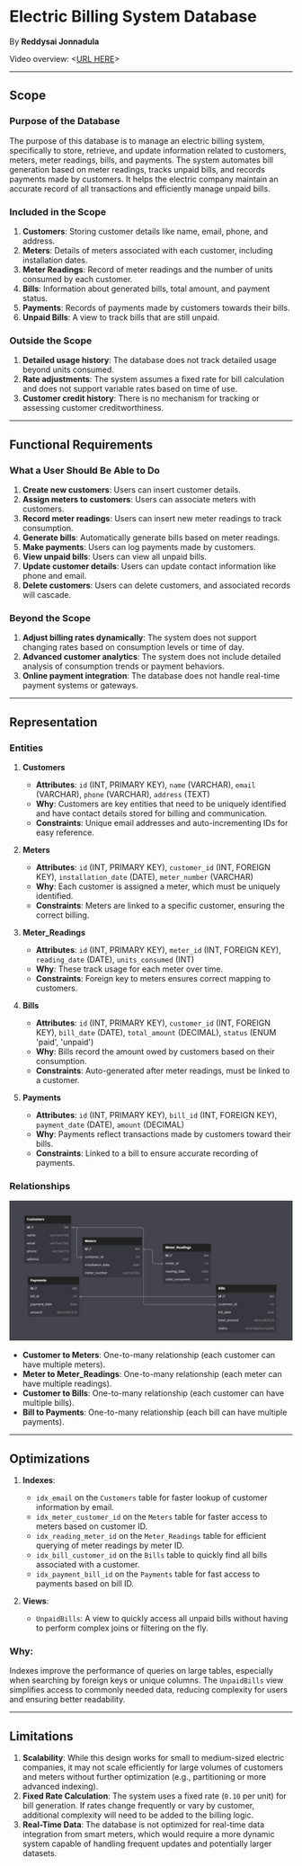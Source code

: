 # Electric Billing System Database

By **Reddysai Jonnadula**

Video overview: <[URL HERE](https://dai.ly/k2miJ6KO2xIKooBG6E)>

---

## Scope

### Purpose of the Database

The purpose of this database is to manage an electric billing system, specifically to store, retrieve, and update information related to customers, meters, meter readings, bills, and payments. The system automates bill generation based on meter readings, tracks unpaid bills, and records payments made by customers. It helps the electric company maintain an accurate record of all transactions and efficiently manage unpaid bills.

### Included in the Scope

1. **Customers**: Storing customer details like name, email, phone, and address.
2. **Meters**: Details of meters associated with each customer, including installation dates.
3. **Meter Readings**: Record of meter readings and the number of units consumed by each customer.
4. **Bills**: Information about generated bills, total amount, and payment status.
5. **Payments**: Records of payments made by customers towards their bills.
6. **Unpaid Bills**: A view to track bills that are still unpaid.

### Outside the Scope

1. **Detailed usage history**: The database does not track detailed usage beyond units consumed.
2. **Rate adjustments**: The system assumes a fixed rate for bill calculation and does not support variable rates based on time of use.
3. **Customer credit history**: There is no mechanism for tracking or assessing customer creditworthiness.

---

## Functional Requirements

### What a User Should Be Able to Do

1. **Create new customers**: Users can insert customer details.
2. **Assign meters to customers**: Users can associate meters with customers.
3. **Record meter readings**: Users can insert new meter readings to track consumption.
4. **Generate bills**: Automatically generate bills based on meter readings.
5. **Make payments**: Users can log payments made by customers.
6. **View unpaid bills**: Users can view all unpaid bills.
7. **Update customer details**: Users can update contact information like phone and email.
8. **Delete customers**: Users can delete customers, and associated records will cascade.

### Beyond the Scope

1. **Adjust billing rates dynamically**: The system does not support changing rates based on consumption levels or time of day.
2. **Advanced customer analytics**: The system does not include detailed analysis of consumption trends or payment behaviors.
3. **Online payment integration**: The database does not handle real-time payment systems or gateways.

---

## Representation

### Entities

1. **Customers**
   - **Attributes**: `id` (INT, PRIMARY KEY), `name` (VARCHAR), `email` (VARCHAR), `phone` (VARCHAR), `address` (TEXT)
   - **Why**: Customers are key entities that need to be uniquely identified and have contact details stored for billing and communication.
   - **Constraints**: Unique email addresses and auto-incrementing IDs for easy reference.

2. **Meters**
   - **Attributes**: `id` (INT, PRIMARY KEY), `customer_id` (INT, FOREIGN KEY), `installation_date` (DATE), `meter_number` (VARCHAR)
   - **Why**: Each customer is assigned a meter, which must be uniquely identified.
   - **Constraints**: Meters are linked to a specific customer, ensuring the correct billing.

3. **Meter_Readings**
   - **Attributes**: `id` (INT, PRIMARY KEY), `meter_id` (INT, FOREIGN KEY), `reading_date` (DATE), `units_consumed` (INT)
   - **Why**: These track usage for each meter over time.
   - **Constraints**: Foreign key to meters ensures correct mapping to customers.

4. **Bills**
   - **Attributes**: `id` (INT, PRIMARY KEY), `customer_id` (INT, FOREIGN KEY), `bill_date` (DATE), `total_amount` (DECIMAL), `status` (ENUM 'paid', 'unpaid')
   - **Why**: Bills record the amount owed by customers based on their consumption.
   - **Constraints**: Auto-generated after meter readings, must be linked to a customer.

5. **Payments**
   - **Attributes**: `id` (INT, PRIMARY KEY), `bill_id` (INT, FOREIGN KEY), `payment_date` (DATE), `amount` (DECIMAL)
   - **Why**: Payments reflect transactions made by customers toward their bills.
   - **Constraints**: Linked to a bill to ensure accurate recording of payments.

### Relationships

![Entity Relationship Diagram](diagram.jpg)

- **Customer to Meters**: One-to-many relationship (each customer can have multiple meters).
- **Meter to Meter_Readings**: One-to-many relationship (each meter can have multiple readings).
- **Customer to Bills**: One-to-many relationship (each customer can have multiple bills).
- **Bill to Payments**: One-to-many relationship (each bill can have multiple payments).

---

## Optimizations

1. **Indexes**:
   - `idx_email` on the `Customers` table for faster lookup of customer information by email.
   - `idx_meter_customer_id` on the `Meters` table for faster access to meters based on customer ID.
   - `idx_reading_meter_id` on the `Meter_Readings` table for efficient querying of meter readings by meter ID.
   - `idx_bill_customer_id` on the `Bills` table to quickly find all bills associated with a customer.
   - `idx_payment_bill_id` on the `Payments` table for fast access to payments based on bill ID.

2. **Views**:
   - `UnpaidBills`: A view to quickly access all unpaid bills without having to perform complex joins or filtering on the fly.

### Why:
Indexes improve the performance of queries on large tables, especially when searching by foreign keys or unique columns. The `UnpaidBills` view simplifies access to commonly needed data, reducing complexity for users and ensuring better readability.

---

## Limitations

1. **Scalability**: While this design works for small to medium-sized electric companies, it may not scale efficiently for large volumes of customers and meters without further optimization (e.g., partitioning or more advanced indexing).
2. **Fixed Rate Calculation**: The system uses a fixed rate (`0.10` per unit) for bill generation. If rates change frequently or vary by customer, additional complexity will need to be added to the billing logic.
3. **Real-Time Data**: The database is not optimized for real-time data integration from smart meters, which would require a more dynamic system capable of handling frequent updates and potentially larger datasets.
